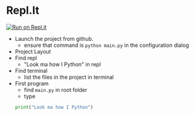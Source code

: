 # Repl.It
[![Run on Repl.it](https://repl.it/badge/github/ilyaGotfryd/crud-maven)](https://repl.it/github/ilyaGotfryd/crud-maven)
- Launch the project from github.
  - ensure that command is `python main.py` in the configuration dialog
- Project Layout
- Find repl
  - "Look ma how I Python" in repl
- Find terminal
  - list the files in the project in terminal
- First program
  - find `main.py` in root folder
  - type 
  ```python
  print("Look ma how I Python")
  ```
